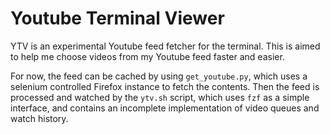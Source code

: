 # Youtube Terminal Viewer

YTV is an experimental Youtube feed fetcher for the terminal. This is aimed to help me choose videos from my Youtube feed faster and easier.

For now, the feed can be cached by using `get_youtube.py`, which uses a selenium controlled Firefox instance to fetch the contents. Then the feed is processed and watched by the `ytv.sh` script, which uses `fzf` as a simple interface, and contains an incomplete implementation of video queues and watch history.
